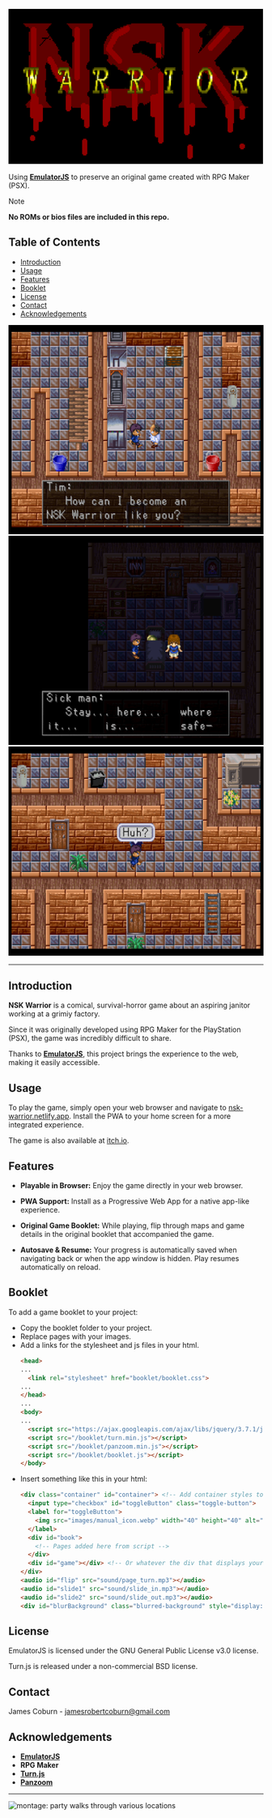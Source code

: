 ![title](images/banner.png)

Using [**EmulatorJS**](https://github.com/EmulatorJS/) to preserve an original game created with RPG Maker (PSX).

> [!NOTE]  
> **No ROMs or bios files are included in this repo.**

## Table of Contents
- [Introduction](#introduction)
- [Usage](#usage)
- [Features](#features)
- [Booklet](#booklet)
- [License](#license)
- [Contact](#contact)
- [Acknowledgements](#acknowledgements)

![Tim meets Jim](images/jim_screen.png)
![poisoned man gives advice](images/sick_screen.png)
![Tim is confused](images/huh_screen.png)

---

## Introduction
**NSK Warrior** is a comical, survival-horror game about an aspiring janitor working at a grimiy factory.  

Since it was originally developed using RPG Maker for the PlayStation (PSX), the game was incredibly difficult to share. 

Thanks to [**EmulatorJS**](https://github.com/EmulatorJS/), this project brings the experience to the web, making it easily accessible.

## Usage
To play the game, simply open your web browser and navigate to [nsk-warrior.netlify.app](https://nsk-warrior.netlify.app). Install the PWA to your home screen for a more integrated experience.

The game is also available at [itch.io](https://imaginary-monkey.itch.io/nsk-warrior).

## Features
- **Playable in Browser:**  Enjoy the game directly in your web browser.
  
- **PWA Support:**  Install as a Progressive Web App for a native app-like experience.
  
- **Original Game Booklet:**  While playing, flip through maps and game details in the original booklet that accompanied the game.
  
- **Autosave & Resume:**  Your progress is automatically saved when navigating back or when the app window is hidden. Play resumes automatically on reload.

## Booklet
To add a game booklet to your project:
- Copy the booklet folder to your project.
- Replace pages with your images.
- Add a links for the stylesheet and js files in your html.
  ```html
  <head>
  ...
    <link rel="stylesheet" href="booklet/booklet.css">
  ...
  </head>
  ...
  <body>
  ...
    <script src="https://ajax.googleapis.com/ajax/libs/jquery/3.7.1/jquery.min.js"></script>
    <script src="/booklet/turn.min.js"></script>
    <script src="/booklet/panzoom.min.js"></script>
    <script src="/booklet/booklet.js"></script>
  </body>
  ```
- Insert something like this in your html:
  ```html
  <div class="container" id="container"> <!-- Add container styles to your css -->
    <input type="checkbox" id="toggleButton" class="toggle-button">
    <label for="toggleButton">
      <img src="images/manual_icon.webp" width="40" height="40" alt="Game Booklet">
    </label>
    <div id="book">
      <!-- Pages added here from script -->
    </div>
    <div id="game"></div> <!-- Or whatever the div that displays your game is called -->
  </div>
  <audio id="flip" src="sound/page_turn.mp3"></audio>
  <audio id="slide1" src="sound/slide_in.mp3"></audio>
  <audio id="slide2" src="sound/slide_out.mp3"></audio>
  <div id="blurBackground" class="blurred-background" style="display: none;"></div>
  ```

## License 

EmulatorJS is licensed under the
GNU General Public License v3.0 license.

Turn.js is released under a non-commercial BSD license.

## Contact
James Coburn - jamesrobertcoburn@gmail.com

## Acknowledgements
- [**EmulatorJS**](https://github.com/EmulatorJS/)
- **RPG Maker**
- [**Turn.js**](https://github.com/bahadirdogru/Turn.js-5)
- [**Panzoom**](https://github.com/timmywil/panzoom)

---
![montage: party walks through various locations](images/montage.avif)
